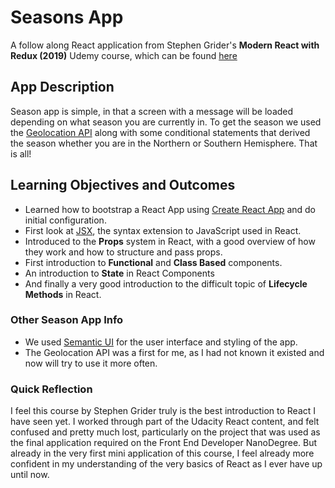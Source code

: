 # Seasons App
A follow along React application from Stephen Grider's **Modern React with Redux (2019)** Udemy course, which can be found [here](https://www.udemy.com/react-redux/learn/v4/content)

## App Description
Season app is simple, in that a screen with a message will be loaded depending on what season you are currently in. To get the season we used the [Geolocation API](https://developer.mozilla.org/en-US/docs/Web/API/Geolocation_API) along with some conditional statements that derived the season whether you are in the Northern or Southern Hemisphere. That is all!

## Learning Objectives and Outcomes
* Learned how to bootstrap a React App using [Create React App](https://github.com/facebook/create-react-app#creating-an-app) and do initial configuration.
* First look at [JSX](https://reactjs.org/docs/introducing-jsx.html), the syntax extension to JavaScript used in React.
* Introduced to the **Props** system in React, with a good overview of how they work and how to structure and pass props.
* First introduction to **Functional** and **Class Based** components.
* An introduction to **State** in React Components
* And finally a very good introduction to the difficult topic of **Lifecycle Methods** in React.

### Other Season App Info
- We used [Semantic UI](https://semantic-ui.com/) for the user interface and styling of the app.
- The Geolocation API was a first for me, as I had not known it existed and now will try to use it more often.

### Quick Reflection
I feel this course by Stephen Grider truly is the best introduction to React I have seen yet. I worked through part of the Udacity React content, and felt confused and pretty much lost, particularly on the project that was used as the final application required on the Front End Developer NanoDegree. But already in the very first mini application of this course, I feel already more confident in my understanding of the very basics of React as I ever have up until now. 
